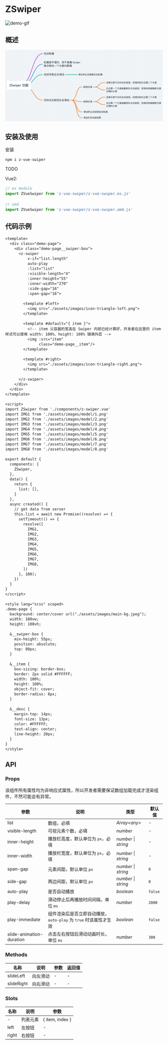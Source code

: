 # ZSwiper
![demo-gif](./docs/assets/demo.gif)

## 概述

![zswiper-function](./docs/assets/zswiper-function.png)

## 安装及使用
安装
```shell
npm i z-vue-swiper
```

TODO

Vue2:
```js
// es module
import ZVueSwiper from 'z-vue-swiper/z-vue-swiper.es.js'

// umd
import ZVueSwiper from 'z-vue-swiper/z-vue-swiper.umd.js'
```

## 代码示例

```vue
<template>
  <div class="demo-page">
    <div class="demo-page__swiper-box">
      <z-swiper
          v-if="list.length"
          auto-play
          :list="list"
          :visible-length="4"
          :inner-height="55"
          :inner-width="270"
          :side-gap="16"
          :span-gap="16">

        <template #left>
          <img src="./assets/images/icon-triangle-left.png">
        </template>

        <template #default="{ item }">
          <!-- item 父容器的宽高在 Swiper 内部已经计算好，开发者在这里的 item 样式可以使用 width: 100%、height: 100% 铺满外层 -->
          <img :src="item"
               class="demo-page__item"/>
        </template>

        <template #right>
          <img src="./assets/images/icon-triangle-right.png">
        </template>

      </z-swiper>
    </div>
  </div>
</template>

<script>
import ZSwiper from './components/z-swiper.vue'
import IMG1 from './assets/images/model/1.png'
import IMG2 from './assets/images/model/2.png'
import IMG3 from './assets/images/model/3.png'
import IMG4 from './assets/images/model/4.png'
import IMG5 from './assets/images/model/5.png'
import IMG6 from './assets/images/model/6.png'
import IMG7 from './assets/images/model/7.png'
import IMG8 from './assets/images/model/8.png'

export default {
  components: {
    ZSwiper,
  },
  data() {
    return {
      list: [],
    }
  },
  async created() {
    // get data from server
    this.list = await new Promise((resolve) => {
      setTimeout(() => {
        resolve([
          IMG1,
          IMG2,
          IMG3,
          IMG4,
          IMG5,
          IMG6,
          IMG7,
          IMG8,
        ])
      }, 100);
    })
  }
}
</script>

<style lang="scss" scoped>
.demo-page {
  background: center/cover url("./assets/images/main-bg.jpeg");
  width: 100vw;
  height: 100vh;

  &__swiper-box {
    min-height: 55px;
    position: absolute;
    top: 80px;
  }

  &__item {
    box-sizing: border-box;
    border: 2px solid #FFFFFF;
    width: 100%;
    height: 100%;
    object-fit: cover;
    border-radius: 8px;
  }

  &__desc {
    margin-top: 14px;
    font-size: 13px;
    color: #FFFFFF;
    text-align: center;
    line-height: 20px;
  }
}
</style>

```

## API

### Props
该组件所有属性均为非响应式属性，所以开发者需要保证数组加载完成才渲染组件，不然可能会有异常。

| 参数             | 说明                                         | 类型          | 默认值      |
|----------------|--------------------------------------------|-------------|----------|
| list           | 数组，必填                                      | _Array\<any>_ | -        |
| visible-length | 可视元素个数，必填                                  | _number_    | -        |
| inner-height   | 播放栏高度，默认单位为 `px`，必填                        | _number_ \| _string_ | -        |
| inner-width    | 播放栏宽度，默认单位为 `px`，必填                        | _number_ \| _string_ | -        |
| span-gap       | 元素间距，默认单位 `px`                             | _number_ \| _string_      | `0`      |
| side-gap       | 两边间距，默认单位 `px`                             | _number_ \| _string_      | `0`      |
| auto-play      | 是否自动播放                                     | _boolean_   | `false`  |
| play-delay      | 滑动停止后再播放时间间隔，单位 `ms`                       | _number_    | `2000`   |
| play-immediate      | 组件渲染后是否立即自动播放，`auto-play` 为 `true` 时该属性才生效 | _boolean_   | `false`  |
| slide-animation-duration      | 点击左右按钮后滑动动画时长，单位 `ms`                      | _number_    | `300`    |


### Methods
| 名称           | 说明                         | 参数 |  返回值 |
|--------------|----------------------------|--|-----------------------|
| slideLeft   | 向左滑动 | - | - |
| slideRight |  向右滑动  | - | - |

### Slots

| 名称    | 说明   | 参数              |
|-------|------|-----------------|
| -     | 列表元素 | { item, index } |
| left  | 左按钮  | -               |
| right | 右按钮  | -               |
